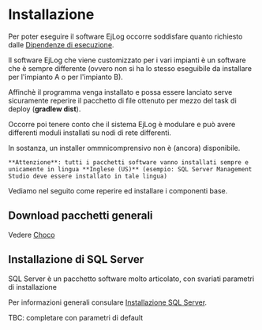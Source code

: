 
# Installazione

Per poter eseguire il software EjLog occorre soddisfare quanto richiesto dalle [Dipendenze di esecuzione](/ejlog/it/05_Introduction/20_dependencies).

Il software EjLog che viene customizzato per i vari impianti è un software che è sempre differente (ovvero non si ha lo stesso eseguibile da installare per l'impianto A o per l'impianto B).

Affinchè il programma venga installato e possa essere lanciato serve sicuramente reperire il pacchetto di file ottenuto per mezzo del task di deploy (**gradlew dist**).

Occorre poi tenere conto che il sistema EjLog è modulare e può avere differenti moduli installati su nodi di rete differenti.

In sostanza, un installer ommnicomprensivo non è (ancora) disponibile.

```{warning}
**Attenzione**: tutti i pacchetti software vanno installati sempre e unicamente in lingua **Inglese (US)** (esempio: SQL Server Management Studio deve essere installato in tale lingua)
```

Vediamo nel seguito come reperire ed installare i componenti base.

## Download pacchetti generali

Vedere [Choco](20_choco)

## Installazione di SQL Server

SQL Server è un pacchetto software molto articolato, con svariati parametri di installazione

Per informazioni generali consulare [Installazione SQL Server][1].

TBC: completare con parametri di default






  

  [1]: https://docs.microsoft.com/it-it/sql/database-engine/install-windows/install-sql-server
